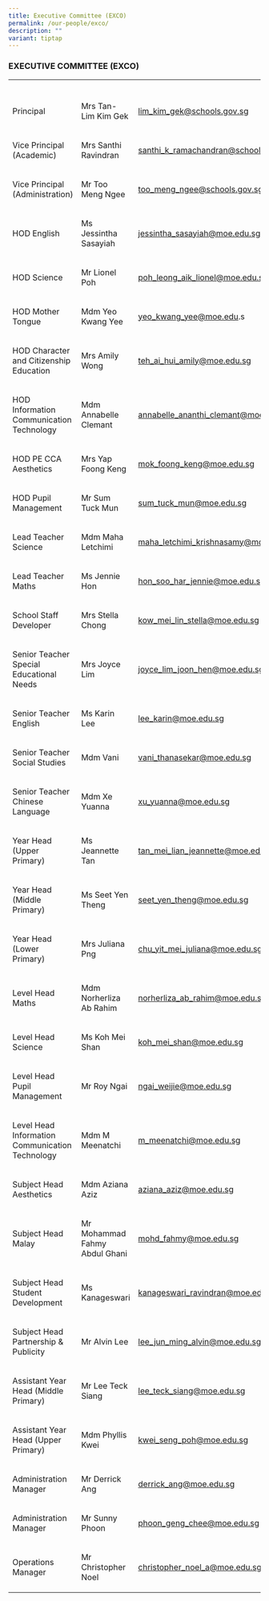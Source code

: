 ```yaml
---
title: Executive Committee (EXCO)
permalink: /our-people/exco/
description: ""
variant: tiptap
---
```

<h3>EXECUTIVE COMMITTEE (EXCO)</h3><table><tbody><tr><th rowspan="1" colspan="1"><p></p></th><th rowspan="1" colspan="1"><p></p></th><th rowspan="1" colspan="1"><p></p></th></tr><tr><td rowspan="1" colspan="1"><p>Principal</p></td><td rowspan="1" colspan="1"><p>Mrs Tan-Lim Kim Gek</p></td><td rowspan="1" colspan="1"><p><a href="mailto:lim_kim_gek@schools.gov.sg" rel="noopener noreferrer nofollow" target="_blank">lim_kim_gek@schools.gov.sg</a></p></td></tr><tr><td rowspan="1" colspan="1"><p>Vice Principal (Academic)</p></td><td rowspan="1" colspan="1"><p>Mrs Santhi Ravindran</p></td><td rowspan="1" colspan="1"><p><a href="mailto:santhi_k_ramachandran@schools.gov.sg" rel="noopener noreferrer nofollow" target="_blank">santhi_k_ramachandran@schools.gov.sg</a></p></td></tr><tr><td rowspan="1" colspan="1"><p>Vice Principal (Administration)</p></td><td rowspan="1" colspan="1"><p>Mr Too Meng Ngee</p></td><td rowspan="1" colspan="1"><p><a href="mailto:too_meng_ngee@schools.gov.sg" rel="noopener noreferrer nofollow" target="_blank">too_meng_ngee@schools.gov.sg</a></p></td></tr><tr><td rowspan="1" colspan="1"><p>HOD English</p></td><td rowspan="1" colspan="1"><p>Ms Jessintha Sasayiah</p></td><td rowspan="1" colspan="1"><p><a href="mailto:jessintha_sasayiah@moe.edu.sg" rel="noopener noreferrer nofollow" target="_blank">jessintha_sasayiah@moe.edu.sg</a></p></td></tr><tr><td rowspan="1" colspan="1"><p>HOD Science</p></td><td rowspan="1" colspan="1"><p>Mr Lionel Poh</p></td><td rowspan="1" colspan="1"><p><a href="mailto:poh_leong_aik_lionel@moe.edu.sg" rel="noopener noreferrer nofollow" target="_blank">poh_leong_aik_lionel@moe.edu.sg</a></p></td></tr><tr><td rowspan="1" colspan="1"><p>HOD Mother Tongue</p></td><td rowspan="1" colspan="1"><p>Mdm Yeo Kwang Yee</p></td><td rowspan="1" colspan="1"><p><a href="mailto:yeo_kwang_yee@moe.edu" rel="noopener noreferrer nofollow" target="_blank">yeo_kwang_yee@moe.edu</a>.s<br></p></td></tr><tr><td rowspan="1" colspan="1"><p>HOD Character and Citizenship Education</p></td><td rowspan="1" colspan="1"><p>Mrs Amily Wong</p></td><td rowspan="1" colspan="1"><p><a href="mailto:teh_ai_hui_amily@moe.edu.sg" rel="noopener noreferrer nofollow" target="_blank">teh_ai_hui_amily@moe.edu.sg</a></p></td></tr><tr><td rowspan="1" colspan="1"><p>HOD Information Communication Technology</p></td><td rowspan="1" colspan="1"><p>Mdm Annabelle Clemant</p></td><td rowspan="1" colspan="1"><p><a href="mailto:annabelle_ananthi_clemant@moe.edu.sg" rel="noopener noreferrer nofollow" target="_blank">annabelle_ananthi_clemant@moe.edu.sg</a></p></td></tr><tr><td rowspan="1" colspan="1"><p>HOD PE CCA Aesthetics</p></td><td rowspan="1" colspan="1"><p>Mrs Yap Foong Keng</p></td><td rowspan="1" colspan="1"><p><a href="mailto:mok_foong_keng@moe.edu.sg" rel="noopener noreferrer nofollow" target="_blank">mok_foong_keng@moe.edu.sg</a></p></td></tr><tr><td rowspan="1" colspan="1"><p>HOD Pupil Management</p></td><td rowspan="1" colspan="1"><p>Mr Sum Tuck Mun</p></td><td rowspan="1" colspan="1"><p><a href="mailto:sum_tuck_mun@moe.edu.sg" rel="noopener noreferrer nofollow" target="_blank">sum_tuck_mun@moe.edu.sg</a></p></td></tr><tr><td rowspan="1" colspan="1"><p>Lead Teacher Science</p></td><td rowspan="1" colspan="1"><p>Mdm Maha Letchimi</p></td><td rowspan="1" colspan="1"><p><a href="mailto:maha_letchimi_krishnasamy@moe.edu.sg" rel="noopener noreferrer nofollow" target="_blank">maha_letchimi_krishnasamy@moe.edu.sg</a></p></td></tr><tr><td rowspan="1" colspan="1"><p>Lead Teacher Maths</p></td><td rowspan="1" colspan="1"><p>Ms Jennie Hon</p></td><td rowspan="1" colspan="1"><p><a href="mailto:hon_soo_har_jennie@moe.edu.sg" rel="noopener noreferrer nofollow" target="_blank">hon_soo_har_jennie@moe.edu.sg</a></p></td></tr><tr><td rowspan="1" colspan="1"><p>School Staff Developer</p></td><td rowspan="1" colspan="1"><p>Mrs Stella Chong</p></td><td rowspan="1" colspan="1"><p><a href="mailto:kow_mei_lin_stella@moe.edu.sg" rel="noopener noreferrer nofollow" target="_blank">kow_mei_lin_stella@moe.edu.sg</a></p></td></tr><tr><td rowspan="1" colspan="1"><p>Senior Teacher Special Educational Needs</p></td><td rowspan="1" colspan="1"><p>Mrs Joyce Lim</p></td><td rowspan="1" colspan="1"><p><a href="mailto:joyce_lim_joon_hen@moe.edu.sg" rel="noopener noreferrer nofollow" target="_blank">joyce_lim_joon_hen@moe.edu.sg</a></p></td></tr><tr><td rowspan="1" colspan="1"><p>Senior Teacher English</p></td><td rowspan="1" colspan="1"><p>Ms Karin Lee</p></td><td rowspan="1" colspan="1"><p><a href="mailto:lee_karin@moe.edu.sg" rel="noopener noreferrer nofollow" target="_blank">lee_karin@moe.edu.sg</a></p></td></tr><tr><td rowspan="1" colspan="1"><p>Senior Teacher Social Studies</p></td><td rowspan="1" colspan="1"><p>Mdm Vani</p></td><td rowspan="1" colspan="1"><p><a href="mailto:vani_thanasekar@moe.edu.sg" rel="noopener noreferrer nofollow" target="_blank">vani_thanasekar@moe.edu.sg</a></p></td></tr><tr><td rowspan="1" colspan="1"><p>Senior Teacher Chinese Language</p></td><td rowspan="1" colspan="1"><p>Mdm Xe Yuanna</p></td><td rowspan="1" colspan="1"><p><a href="mailto:xu_yuanna@moe.edu.sg" rel="noopener noreferrer nofollow" target="_blank">xu_yuanna@moe.edu.sg</a></p></td></tr><tr><td rowspan="1" colspan="1"><p>Year Head (Upper Primary)</p></td><td rowspan="1" colspan="1"><p>Ms Jeannette Tan</p></td><td rowspan="1" colspan="1"><p><a href="mailto:tan_mei_lian_jeannette@moe.edu.sg" rel="noopener noreferrer nofollow" target="_blank">tan_mei_lian_jeannette@moe.edu.sg</a></p></td></tr><tr><td rowspan="1" colspan="1"><p>Year Head (Middle Primary)</p></td><td rowspan="1" colspan="1"><p>Ms Seet Yen Theng</p></td><td rowspan="1" colspan="1"><p><a href="mailto:seet_yen_theng@moe.edu.sg" rel="noopener noreferrer nofollow" target="_blank">seet_yen_theng@moe.edu.sg</a></p><p></p></td></tr><tr><td rowspan="1" colspan="1"><p>Year Head (Lower Primary)</p></td><td rowspan="1" colspan="1"><p>Mrs Juliana Png</p></td><td rowspan="1" colspan="1"><p><a href="mailto:chu_yit_mei_juliana@moe.edu.sg" rel="noopener noreferrer nofollow" target="_blank">chu_yit_mei_juliana@moe.edu.sg</a></p></td></tr><tr><td rowspan="1" colspan="1"><p>Level Head Maths</p></td><td rowspan="1" colspan="1"><p>Mdm Norherliza Ab Rahim</p></td><td rowspan="1" colspan="1"><p><a href="mailto:norherliza_ab_rahim@moe.edu.sg" rel="noopener noreferrer nofollow" target="_blank">norherliza_ab_rahim@moe.edu.sg</a></p></td></tr><tr><td rowspan="1" colspan="1"><p>Level Head Science</p></td><td rowspan="1" colspan="1"><p>Ms Koh Mei Shan</p></td><td rowspan="1" colspan="1"><p><a href="mailto:koh_mei_shan@moe.edu.sg" rel="noopener noreferrer nofollow" target="_blank">koh_mei_shan@moe.edu.sg</a></p></td></tr><tr><td rowspan="1" colspan="1"><p>Level Head Pupil Management</p></td><td rowspan="1" colspan="1"><p>Mr Roy Ngai</p></td><td rowspan="1" colspan="1"><p><a href="mailto:ngai_weijie@moe.edu.sg" rel="noopener noreferrer nofollow" target="_blank">ngai_weijie@moe.edu.sg</a></p></td></tr><tr><td rowspan="1" colspan="1"><p>Level Head Information Communication Technology</p></td><td rowspan="1" colspan="1"><p>Mdm M Meenatchi</p></td><td rowspan="1" colspan="1"><p><a href="mailto:m_meenatchi@moe.edu.sg" rel="noopener noreferrer nofollow" target="_blank">m_meenatchi@moe.edu.sg</a></p></td></tr><tr><td rowspan="1" colspan="1"><p>Subject Head Aesthetics</p></td><td rowspan="1" colspan="1"><p>Mdm Aziana Aziz</p></td><td rowspan="1" colspan="1"><p><a href="mailto:aziana_aziz@moe.edu.sg" rel="noopener noreferrer nofollow" target="_blank">aziana_aziz@moe.edu.sg</a></p></td></tr><tr><td rowspan="1" colspan="1"><p>Subject Head Malay</p></td><td rowspan="1" colspan="1"><p>Mr Mohammad Fahmy Abdul Ghani</p></td><td rowspan="1" colspan="1"><p><a href="mailto:mohd_fahmy@moe.edu.sg" rel="noopener noreferrer nofollow" target="_blank">mohd_fahmy@moe.edu.sg</a></p></td></tr><tr><td rowspan="1" colspan="1"><p>Subject Head Student Development</p></td><td rowspan="1" colspan="1"><p>Ms Kanageswari</p></td><td rowspan="1" colspan="1"><p><a href="mailto:kanageswari_ravindran@moe.edu.sg" rel="noopener noreferrer nofollow" target="_blank">kanageswari_ravindran@moe.edu.sg</a></p></td></tr><tr><td rowspan="1" colspan="1"><p>Subject Head Partnership &amp; Publicity</p></td><td rowspan="1" colspan="1"><p>Mr Alvin Lee</p></td><td rowspan="1" colspan="1"><p><a href="mailto:lee_jun_ming_alvin@moe.edu.sg" rel="noopener noreferrer nofollow" target="_blank">lee_jun_ming_alvin@moe.edu.sg</a></p></td></tr><tr><td rowspan="1" colspan="1"><p>Assistant Year Head (Middle Primary)</p></td><td rowspan="1" colspan="1"><p>Mr Lee Teck Siang</p></td><td rowspan="1" colspan="1"><p><a href="mailto:lee_teck_siang@moe.edu.sg" rel="noopener noreferrer nofollow" target="_blank">lee_teck_siang@moe.edu.sg</a></p></td></tr><tr><td rowspan="1" colspan="1"><p>Assistant Year Head (Upper Primary)</p></td><td rowspan="1" colspan="1"><p>Mdm Phyllis Kwei</p></td><td rowspan="1" colspan="1"><p><a href="mailto:kwei_seng_poh@moe.edu.sg" rel="noopener noreferrer nofollow" target="_blank">kwei_seng_poh@moe.edu.sg</a></p></td></tr><tr><td rowspan="1" colspan="1"><p>Administration Manager</p></td><td rowspan="1" colspan="1"><p>Mr Derrick Ang</p></td><td rowspan="1" colspan="1"><p><a href="mailto:derrick_ang@moe.edu.sg" rel="noopener noreferrer nofollow" target="_blank">derrick_ang@moe.edu.sg</a></p></td></tr><tr><td rowspan="1" colspan="1"><p>Administration Manager</p></td><td rowspan="1" colspan="1"><p>Mr Sunny Phoon</p></td><td rowspan="1" colspan="1"><p><a href="mailto:phoon_geng_chee@moe.edu.sg" rel="noopener noreferrer nofollow" target="_blank">phoon_geng_chee@moe.edu.sg</a></p></td></tr><tr><td rowspan="1" colspan="1"><p>Operations Manager</p></td><td rowspan="1" colspan="1"><p>Mr Christopher Noel</p></td><td rowspan="1" colspan="1"><p><a href="mailto:christopher_noel_a@moe.edu.sg" rel="noopener noreferrer nofollow" target="_blank">christopher_noel_a@moe.edu.sg</a></p></td></tr></tbody></table><p></p>
